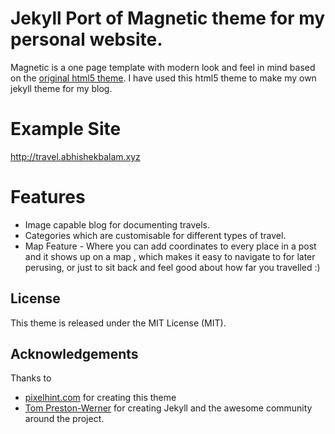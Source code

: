 # Jekyll Port of Magnetic theme for my personal website.

Magnetic is a one page template with modern look and feel in mind based on the [original html5 theme](http://pixelhint.com/magnetic-free-html5-responsive-photography-website-template/).
I have used this html5 theme to make my own jekyll theme for my blog.

# Example Site

http://travel.abhishekbalam.xyz

# Features

* Image capable blog for documenting travels.
* Categories which are customisable for different types of travel.
* Map Feature - Where you can add coordinates to every place in a post and it shows up on a map , which makes it easy to navigate to for later perusing, or just to sit back and feel good about how far you travelled :)

## License

This theme is released under the MIT License (MIT).

## Acknowledgements

Thanks to 

- [pixelhint.com](http://pixelhint.com) for creating this theme
- [Tom Preston-Werner](https://github.com/mojombo) for creating Jekyll and the awesome community around the project.
